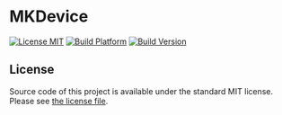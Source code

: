 # MKDevice

[![License MIT](https://go-shields.herokuapp.com/license-MIT-blue.png)](https://github.com/michalkonturek/MKDevice/blob/master/LICENSE)
[![Build Platform](https://cocoapod-badges.herokuapp.com/p/MKDevice/badge.png)](https://github.com/michalkonturek/MKDevice)
[![Build Version](https://cocoapod-badges.herokuapp.com/v/MKDevice/badge.png)](https://github.com/michalkonturek/MKDevice)
<!-- [![Build Status](https://travis-ci.org/michalkonturek/MKDevice.png?branch=master)](https://travis-ci.org/michalkonturek/MKDevice) -->


## License

Source code of this project is available under the standard MIT license. Please see [the license file][LICENSE].

[PODS]:http://cocoapods.org/
[LICENSE]:https://github.com/michalkonturek/MKDevice/blob/master/LICENSE


<!--- - - 

[![Bitdeli Badge](https://d2weczhvl823v0.cloudfront.net/michalkonturek/mkdevice/trend.png)](https://bitdeli.com/free "Bitdeli Badge")-->